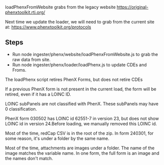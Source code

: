 loadPhenxFromWebsite grabs from the legacy website https://original-phenxtoolkit.rti.org/

Next time we update the loader, we will need to grab from the current site at: https://www.phenxtoolkit.org/protocols

## Steps
* Run node ingester/phenx/website/loadPhenxFromWebsite.js to grab the raw data from site.
* Run node ingester/phenx/loader/loadPhenx.js to update CDEs and Froms.

The loadPhenx script retires PhenX Forms, but does not retire CDEs

If a previous PhenX form is not present in the current load, the form will be retired, even if it has a LOINC ID.

LOINC subPanels are not classified with PhenX. These subPanels may have 0 classification. 

PhenX form 030502 has LOINC id 62551-7 in version 23, but does not show LOINC id in version 24.Before loading, we manually removed this LOINC id.

Most of the time, redCap CSV is in the root of the zip. In form 240301, for some reason, it's under a folder by the same name. 

Most of the time, attachments are images under a folder. The name of the image matches the variable name. 
In one form, the full form is an image and the names don't match. 

